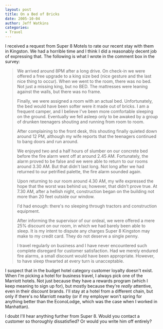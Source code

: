 ```yaml
---
layout: post
title: On a Bed of Bricks
date: 2005-10-04
author: Jeff Watkins
categories:
- Travel
---
```


I received a request from Super 8 Motels to rate our recent stay with them in Kingston. We had a horrible time and I think I did a reasonably decent job of expressing that. The following is what I wrote in the comment box in the survey:

> We arrived around 8PM after a long drive. On check-in we were offered a free upgrade to a king size bed (nice gesture and the last nice thing to occur). When we went to the room, there was no bed. Not just a missing king, but no BED. The mattresses were leaning against the walls, but there was no frame.
> 
> Finally, we were assigned a room with an actual bed. Unfortunately, the bed would have been softer were it made out of bricks. I am a frequent camper, and I believe I've been more comfortable sleeping on the ground. Eventually we fell asleep only to be awaked by a group of drunken teenagers shouting and running from room to room.
> 
> After complaining to the front desk, this shouting finally quieted down around 12 PM, although my wife reports that the teenagers continued to bang doors and run around.
> 
> We enjoyed two and a half hours of slumber on our concrete bed before the fire alarm went off at around 2.45 AM. Fortunately, the alarm proved to be false and we were able to return to our rooms around 3.30 AM. But that didn't last long. Not long after we had returned to our petrified palette, the fire alarm sounded again.
> 
> Upon returning to our room around 4.30 AM, my wife expressed the hope that the worst was behind us; however, that didn't prove true. At 7.30 AM, after a hellish night, construction began on the building not more than 20 feet outside our window.
> 
> I'd had enough: there's no sleeping through tractors and construction equipment.
> 
> After informing the supervisor of our ordeal, we were offered a mere 25% discount on our room, in which we had barely been able to sleep. It is my intent to dispute any charges Super 8 Kingston may make to my credit card. They do not deserve a single penny.
> 
> I travel regularly on business and I have never encountered such complete disregard for customer satisfaction. Had we merely endured fire alarms, a small discount would have been appropriate. However, to have sleep thwarted at every turn is unacceptable.
	
I suspect that in the budget hotel category customer loyalty doesn't exist. When I'm picking a hotel for business travel, I always pick one of the Marriott hotels. Not just because they have a rewards program (which I keep meaning to sign up for), but mostly because they're *really* attentive, even in their discount brands. I'll stay at a hotel from a different chain, but only if there's no Marriott nearby (or if my employer won't spring for anything better than the EconoLodge, which was the case when I worked in Manhattan).

I doubt I'll hear anything further from Super 8. Would you contact a customer so thoroughly dissatisfied? Or would you write him off entirely?